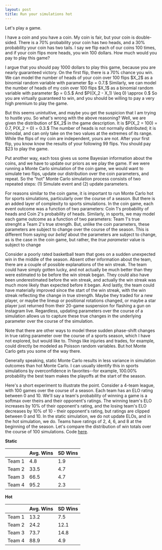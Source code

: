 ```yaml
---
layout: post
title: Run your simulations hot
---
```


Let's play a game.

I have a coin and you have a coin. My coin is fair, but your coin is double-sided. There is a 70% probability your coin has two heads, and a 30% probability your coin has two tails. I say we flip each of our coins 100 times, and if your coin flips more heads, you win 100 dollars. How much would you pay to play this game?

I argue that you should pay 1000 dollars to play this game, because you are nearly guaranteed victory. On the first flip, there is a 70% chance you win. We can model the number of heads of your coin over 100 flips \$X_2\$ as a binomial random variable with parameter \$p = 0.7.\$ Similarly, we can model the number of heads of my coin over 100 flips \$X_1\$ as a binomial random variable with parameter \$p = 0.5.\$ And \$P((X_2 - X_1) \leq 0) \approx 0.\$ So you are virtually guaranteed to win, and you should be willing to pay a very high premium to play the game.

But this seems unintuitive, and maybe you get the suspicion that I am trying to hustle you. So what's wrong with the above reasoning? Well, we are given the distribution of \$X_2\$ in the game description. It is \$P(X_2 = 100) = 0.7, P(X_2 = 0) = 0.3.\$ The number of heads is not normally distributed; it is bimodal, and can only take on the two values at the extremes of its range. While the flips of my coin are independent, yours are not. After your first flip, you know know the results of your following 99 flips. You should pay \$23 to play the game.

Put another way, each toss gives us some Bayesian information about the coins, and we have to update our priors as we play the game. If we were running a Monte Carlo simulation of the coin game, we would want to simulate two flips, update our distribution over the coin parameters, and repeat. So the "hot" Monte Carlo simulation process consists of two repeated steps: (1) Simulate event and (2) update parameters.

For reasons similar to the coin game, it is important to run Monte Carlo hot for sports simulations, particularly over the course of a season. But there is an added layer of complexity to sports simulations. In the coin game, each event outcome was a function of two parameters: Coin 1's probability of heads and Coin 2's probability of heads. Similarly, in sports, we may model each game outcome as a function of two parameters: Team 1's true strenght a Team 2's true strength. But, unlike the coin parameters, these parameters are subject to change over the course of the season. This is different from saying our *belief* about the parameters are subject to change, as is the case in the coin game, but rather, the *true parameter* value is subject to change

Consider a poorly rated basketball team that goes on a sudden unexpected win in the middle of the season. Absent other information about the team, there are a couple of possible explanations of the win streak. The team could have simply gotten lucky, and not actually be much better than they were estimated to be before the win streak began. They could also have been underestimated before the win streak, and actually the win streak was much more likely than expected before it began. And lastly, the team could have materially improved since the start of the win streak, with the win streak reflecting the change in true strength. Maybe they traded for a new player, or maybe the lineup or positional rotations changed, or maybe a star player just returned from their 20-game suspension for flashing a gun on Instagram live. Regardless, updating parameters over the course of a simulation allows us to capture these true changes in the underlying parameter over the course of the simulation.

Note that there are other ways to model these sudden phase-shift changes in true rating parameter over the course of a sports season, which I have not explored, but would like to. Things like injuries and trades, for example, could directly be modeled as Poisson random variables. But hot Monte Carlo gets you some of the way there.

Generally speaking, static Monte Carlo results in less variance in simulation outcomes than hot Monte Carlo. I can usually identify this in sports simulations by overconfidence in favorites--for example, 100.00% probability the best team makes the playoffs at the start of the season.

Here's a short experiment to illustrate the point. Consider a 4-team league, with 100 games over the course of a season. Each team has an ELO rating between 0 and 10. We'll say a team's probability of winning a game is a softmax over theirs and their opponent's ratings. The winning team's ELO increases by 10% of their opponent's rating, and the losing team's ELO decreases by 10% of 10 - their opponent's rating, but ratings are clipped between 0 and 10. In the static simulation, we do not update ELOs, and in the hot simulation, we do. Teams have ratings of 2, 4, 6, and 8 at the beginning of the season. Let's compare the distribution of win totals over the course of 100 simulations. Code [here](https://github.com/xocelyk/elo-monte-carlo).

**Static**
<table>
    <thead>
        <tr>
            <th></th> <!-- Blank header for the row names -->
            <th>Avg. Wins</th>
            <th>SD Wins</th>
        </tr>
    </thead>
    <tbody>
        <tr>
            <td>Team 1</td>
            <td>4.8</td>
            <td>1.9</td>
        </tr>
        <tr>
            <td>Team 2</td>
            <td>33.5</td>
            <td>4.7</td>
        </tr>
        <tr>
            <td>Team 3</td>
            <td>66.5</td>
            <td>4.7</td>
        </tr>
        <tr>
            <td>Team 4</td>
            <td>95.2</td>
            <td>2.3</td>
        </tr>
    </tbody>
</table>


**Hot**
<table>
    <thead>
        <tr>
            <th></th> <!-- Blank header for the row names -->
            <th>Avg. Wins</th>
            <th>SD Wins</th>
        </tr>
    </thead>
    <tbody>
        <tr>
            <td>Team 1</td>
            <td>13.2</td>
            <td>7.5</td>
        </tr>
        <tr>
            <td>Team 2</td>
            <td>24.2</td>
            <td>12.1</td>
        </tr>
        <tr>
            <td>Team 3</td>
            <td>73.7</td>
            <td>14.8</td>
        </tr>
        <tr>
            <td>Team 4</td>
            <td>88.9</td>
            <td>4.9</td>
        </tr>
    </tbody>
</table>
